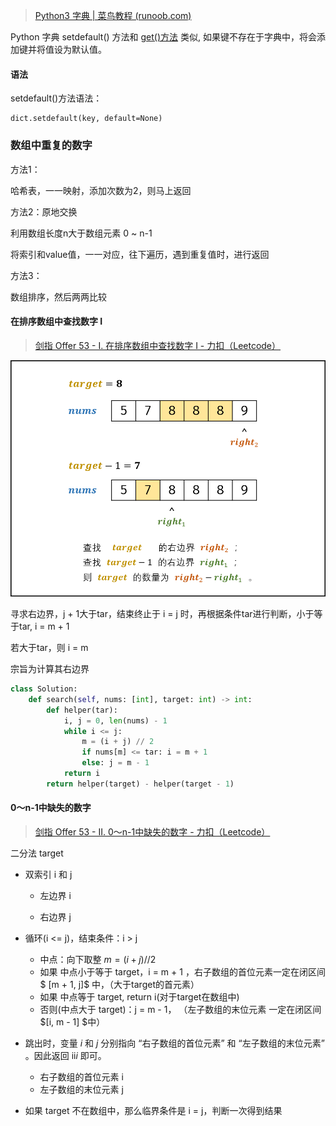 

> [Python3 字典 | 菜鸟教程 (runoob.com)](https://www.runoob.com/python3/python3-dictionary.html)

Python 字典 setdefault() 方法和 [get()方法](https://www.runoob.com/python3/python3-att-dictionary-get.html) 类似, 如果键不存在于字典中，将会添加键并将值设为默认值。

#### 语法

setdefault()方法语法：

```
dict.setdefault(key, default=None)
```





### 数组中重复的数字

方法1：

哈希表，一一映射，添加次数为2，则马上返回

方法2：原地交换

利用数组长度n大于数组元素 0 ~ n-1

将索引和value值，一一对应，往下遍历，遇到重复值时，进行返回

方法3：

数组排序，然后两两比较





#### 在排序数组中查找数字 I

> [剑指 Offer 53 - I. 在排序数组中查找数字 I - 力扣（Leetcode）](https://leetcode.cn/problems/zai-pai-xu-shu-zu-zhong-cha-zhao-shu-zi-lcof/solutions/155893/mian-shi-ti-53-i-zai-pai-xu-shu-zu-zhong-cha-zha-5/?orderBy=hot)

![Picture2.png](assets/bf124fb9feff173309e2a0c3d36d2a76d1a0a46cb34a78a5776ac255fd1fde1d-Picture2.png)

寻求右边界，j + 1大于tar，结束终止于 i = j 时，再根据条件tar进行判断，小于等于tar, i = m + 1

若大于tar，则 i = m

宗旨为计算其右边界

```python
class Solution:
    def search(self, nums: [int], target: int) -> int:
        def helper(tar):
            i, j = 0, len(nums) - 1
            while i <= j:
                m = (i + j) // 2
                if nums[m] <= tar: i = m + 1
                else: j = m - 1
            return i
        return helper(target) - helper(target - 1)
```

#### 0～n-1中缺失的数字

> [剑指 Offer 53 - II. 0～n-1中缺失的数字 - 力扣（Leetcode）](https://leetcode.cn/problems/que-shi-de-shu-zi-lcof/solutions/155915/mian-shi-ti-53-ii-0n-1zhong-que-shi-de-shu-zi-er-f/)

二分法 target

+ 双索引 i 和 j

  + 左边界 i

  + 右边界 j

+ 循环(i <= j)，结束条件：i > j

  + 中点：向下取整 $m = (i + j) // 2$
  + 如果 中点小于等于 target，i = m + 1 ，右子数组的首位元素一定在闭区间 $ [m + 1, j]$  中，（大于target的首元素）
  + 如果 中点等于 target, return i(对于target在数组中)
  + 否则(中点大于 target)：j = m - 1， （左子数组的末位元素 一定在闭区间$[i, m - 1] $中）

+ 跳出时，变量 *i* 和 *j* 分别指向 “右子数组的首位元素” 和 “左子数组的末位元素” 。因此返回 ii*i* 即可。

  + 右子数组的首位元素  i
  + 左子数组的末位元素 j

+ 如果 target 不在数组中，那么临界条件是 i = j，判断一次得到结果



